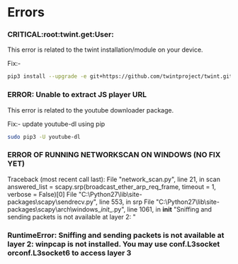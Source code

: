 # Errors

### CRITICAL:root:twint.get:User:

This error is related to the twint installation/module on your device.

Fix:-

```bash
pip3 install --upgrade -e git+https://github.com/twintproject/twint.git@origin/master#egg=twint
```

### ERROR: Unable to extract JS player URL

This error is related to the youtube downloader package.

Fix:- update youtube-dl using pip

```bash
sudo pip3 -U youtube-dl
```

### ERROR OF RUNNING NETWORKSCAN ON WINDOWS (NO FIX YET) 
Traceback (most recent call last):
File "network_scan.py", line 21, in scan
   answered_list = scapy.srp(broadcast_ether_arp_req_frame, timeout = 1, verbose = False)[0]
 File "C:\Python27\lib\site-packages\scapy\sendrecv.py", line 553, in srp
 File "C:\Python27\lib\site-packages\scapy\arch\windows\__init__.py", line 1061, in __init__
   "Sniffing and sending packets is not available at layer 2: "
### RuntimeError: Sniffing and sending packets is not available at layer 2: winpcap is not installed. You may use conf.L3socket orconf.L3socket6 to access layer 3

